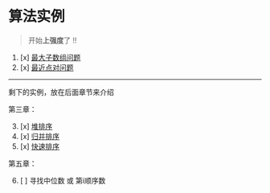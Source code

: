# 算法实例
> 开始**上强度**了 !!

1. [x] [最大子数组问题](计算机算法设计与分析/分治法/算法实例/最大子数组问题.md)
2. [x] [最近点对问题](计算机算法设计与分析/分治法/算法实例/最近点对问题.md)

---
剩下的实例，放在后面章节来介绍

第三章：

3. [x] [堆排序](计算机算法设计与分析/排序算法/堆排序.md)
4. [x] [归并排序](计算机算法设计与分析/排序算法/归并排序.md)
5. [x] [快速排序](计算机算法设计与分析/排序算法/快速排序.md)

第五章：

6. [ ] 寻找中位数 或 第i顺序数